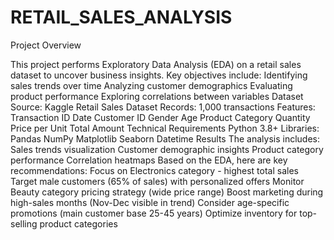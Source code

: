 # RETAIL_SALES_ANALYSIS
Project Overview

This project performs Exploratory Data Analysis (EDA) on a retail sales dataset to uncover business insights. Key objectives include:
Identifying sales trends over time
Analyzing customer demographics
Evaluating product performance
Exploring correlations between variables
Dataset
Source: Kaggle Retail Sales Dataset
Records: 1,000 transactions
Features:
Transaction ID
Date
Customer ID
Gender
Age
Product Category
Quantity
Price per Unit
Total Amount
Technical Requirements
Python 3.8+
Libraries:
Pandas
NumPy
Matplotlib
Seaborn
Datetime
Results
The analysis includes:
Sales trends visualization
Customer demographic insights
Product category performance
Correlation heatmaps
Based on the EDA, here are key recommendations: 
Focus on Electronics category - highest total sales
Target male customers (65% of sales) with personalized offers
Monitor Beauty category pricing strategy (wide price range)
Boost marketing during high-sales months (Nov-Dec visible in trend)
Consider age-specific promotions (main customer base 25-45 years)
Optimize inventory for top-selling product categories
